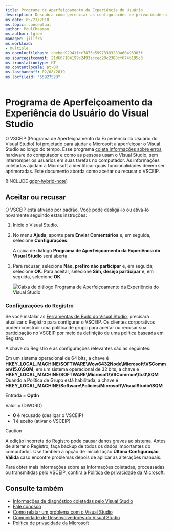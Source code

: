 ```yaml
---
title: Programa de Aperfeiçoamento da Experiência do Usuário
description: Descubra como gerenciar as configurações de privacidade no Visual Studio.
ms.date: 05/21/2018
ms.topic: conceptual
author: PoulChapman
ms.author: tglee
manager: jillfra
ms.workload:
- multiple
ms.openlocfilehash: cbebdd92941fcc7873e59973303289a60496383f
ms.sourcegitcommit: 21d667104199c2493accec20c2388cf674b195c3
ms.translationtype: HT
ms.contentlocale: pt-BR
ms.lasthandoff: 02/08/2019
ms.locfileid: "55927523"
---
```

# <a name="visual-studio-customer-experience-improvement-program"></a>Programa de Aperfeiçoamento da Experiência do Usuário do Visual Studio

O VSCEIP (Programa de Aperfeiçoamento da Experiência do Usuário do Visual Studio) foi projetado para ajudar a Microsoft a aperfeiçoar o Visual Studio ao longo do tempo. Esse programa [coleta informações sobre erros](../ide/diagnostic-data-collection.md), hardware do computador e como as pessoas usam o Visual Studio, sem interromper os usuários em suas tarefas no computador. As informações coletadas ajudam a Microsoft a identificar quais funcionalidades devem ser aprimoradas. Este documento aborda como aceitar ou recusar o VSCEIP.

[!INCLUDE [gdpr-hybrid-note](../misc/includes/gdpr-hybrid-note.md)]

## <a name="opt-in-or-out"></a>Aceitar ou recusar

O VSCEIP está ativado por padrão. Você pode desligá-lo ou ativá-lo novamente seguindo estas instruções:

1. Inicie o Visual Studio.

1. No menu **Ajuda**, aponte para **Enviar Comentários** e, em seguida, selecione **Configurações**.

   A caixa de diálogo **Programa de Aperfeiçoamento da Experiência do Visual Studio** será aberta.

1. Para recusar, selecione **Não, prefiro não participar** e, em seguida, selecione **OK**.
   Para aceitar, selecione **Sim, desejo participar** e, em seguida, selecione **OK**.

   ![Caixa de diálogo Programa de Aperfeiçoamento da Experiência do Visual Studio](media/experience-improvement-program.png)

### <a name="registry-settings"></a>Configurações do Registro

Se você instalar as [Ferramentas de Build do Visual Studio](https://visualstudio.microsoft.com/downloads/#build-tools-for-visual-studio-2017), precisará atualizar o Registro para configurar o VSCEIP. Os clientes corporativos podem construir uma política de grupo para aceitar ou recusar sua participação no VSCEIP por meio da definição de uma política baseada em Registro.

A chave do Registro e as configurações relevantes são as seguintes:

Em um sistema operacional de 64 bits, a chave é **HKEY_LOCAL_MACHINE\SOFTWARE\Wow6432Node\Microsoft\VSCommon\15.0\SQM**, em um sistema operacional de 32 bits, a chave é **HKEY_LOCAL_MACHINE\SOFTWARE\Microsoft\VSCommon\15.0\SQM** Quando a Política de Grupo está habilitada, a chave é **HKEY_LOCAL_MACHINE\Software\Policies\Microsoft\VisualStudio\SQM**

Entrada = **OptIn**

Valor = (DWORD)
- **0** é recusado (desligar o VSCEIP)
- **1** é aceito (ativar o VSCEIP)

> [!CAUTION]
> A edição incorreta do Registro pode causar danos graves ao sistema. Antes de alterar o Registro, faça backup de todos os dados importantes do computador. Use também a opção de inicialização **Última Configuração Válida** caso encontre problemas depois de aplicar as alterações manuais.

Para obter mais informações sobre as informações coletadas, processadas ou transmitidas pelo VSCEIP, confira a [Política de privacidade da Microsoft](https://privacy.microsoft.com/privacystatement).

## <a name="see-also"></a>Consulte também

* [Informações de diagnóstico coletadas pelo Visual Studio](diagnostic-data-collection.md)
* [Fale conosco](../ide/talk-to-us.md)
* [Como relatar um problema com o Visual Studio](../ide/how-to-report-a-problem-with-visual-studio-2017.md)
* [Comunidade de Desenvolvedores do Visual Studio](https://developercommunity.visualstudio.com/)
* [Política de privacidade da Microsoft](https://privacy.microsoft.com/privacystatement)
